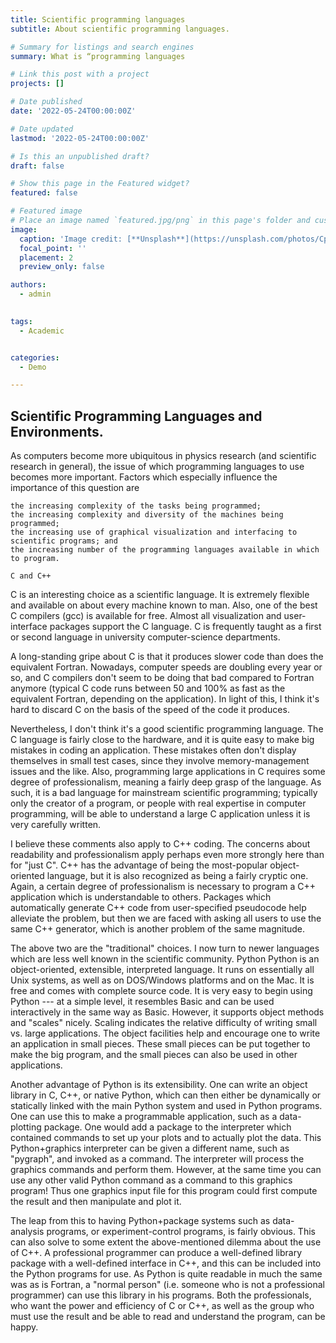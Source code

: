 ```yaml
---
title: Scientific programming languages
subtitle: About scientific programming languages.

# Summary for listings and search engines
summary: What is “programming languages

# Link this post with a project
projects: []

# Date published
date: '2022-05-24T00:00:00Z'

# Date updated
lastmod: '2022-05-24T00:00:00Z'

# Is this an unpublished draft?
draft: false

# Show this page in the Featured widget?
featured: false

# Featured image
# Place an image named `featured.jpg/png` in this page's folder and customize its options here.
image:
  caption: 'Image credit: [**Unsplash**](https://unsplash.com/photos/CpkOjOcXdUY)'
  focal_point: ''
  placement: 2
  preview_only: false

authors:
  - admin
 

tags:
  - Academic


categories:
  - Demo

---
```

## Scientific Programming Languages and Environments.
As computers become more ubiquitous in physics research (and scientific research in general), the issue of which programming languages to use becomes more important. Factors which especially influence the importance of this question are

    the increasing complexity of the tasks being programmed;
    the increasing complexity and diversity of the machines being programmed;
    the increasing use of graphical visualization and interfacing to scientific programs; and
    the increasing number of the programming languages available in which to program. 
    
    C and C++
C is an interesting choice as a scientific language. It is extremely flexible and available on about every machine known to man. Also, one of the best C compilers (gcc) is available for free. Almost all visualization and user-interface packages support the C language. C is frequently taught as a first or second language in university computer-science departments.

A long-standing gripe about C is that it produces slower code than does the equivalent Fortran. Nowadays, computer speeds are doubling every year or so, and C compilers don't seem to be doing that bad compared to Fortran anymore (typical C code runs between 50 and 100% as fast as the equivalent Fortran, depending on the application). In light of this, I think it's hard to discard C on the basis of the speed of the code it produces.

Nevertheless, I don't think it's a good scientific programming language. The C language is fairly close to the hardware, and it is quite easy to make big mistakes in coding an application. These mistakes often don't display themselves in small test cases, since they involve memory-management issues and the like. Also, programming large applications in C requires some degree of professionalism, meaning a fairly deep grasp of the language. As such, it is a bad language for mainstream scientific programming; typically only the creator of a program, or people with real expertise in computer programming, will be able to understand a large C application unless it is very carefully written.

I believe these comments also apply to C++ coding. The concerns about readability and professionalism apply perhaps even more strongly here than for "just C". C++ has the advantage of being the most-popular object-oriented language, but it is also recognized as being a fairly cryptic one. Again, a certain degree of professionalism is necessary to program a C++ application which is understandable to others. Packages which automatically generate C++ code from user-specified pseudocode help alleviate the problem, but then we are faced with asking all users to use the same C++ generator, which is another problem of the same magnitude.

The above two are the "traditional" choices. I now turn to newer languages which are less well known in the scientific community.
Python
Python is an object-oriented, extensible, interpreted language. It runs on essentially all Unix systems, as well as on DOS/Windows platforms and on the Mac. It is free and comes with complete source code. It is very easy to begin using Python --- at a simple level, it resembles Basic and can be used interactively in the same way as Basic. However, it supports object methods and "scales" nicely. Scaling indicates the relative difficulty of writing small vs. large applications. The object facilities help and encourage one to write an application in small pieces. These small pieces can be put together to make the big program, and the small pieces can also be used in other applications.

Another advantage of Python is its extensibility. One can write an object library in C, C++, or native Python, which can then either be dynamically or statically linked with the main Python system and used in Python programs. One can use this to make a programmable application, such as a data-plotting package. One would add a package to the interpreter which contained commands to set up your plots and to actually plot the data. This Python+graphics interpreter can be given a different name, such as "pygraph", and invoked as a command. The interpreter will process the graphics commands and perform them. However, at the same time you can use any other valid Python command as a command to this graphics program! Thus one graphics input file for this program could first compute the result and then manipulate and plot it.

The leap from this to having Python+package systems such as data-analysis programs, or experiment-control programs, is fairly obvious. This can also solve to some extent the above-mentioned dilemma about the use of C++. A professional programmer can produce a well-defined library package with a well-defined interface in C++, and this can be included into the Python programs for use. As Python is quite readable in much the same was as is Fortran, a "normal person" (i.e. someone who is not a professional programmer) can use this library in his programs. Both the professionals, who want the power and efficiency of C or C++, as well as the group who must use the result and be able to read and understand the program, can be happy. 
